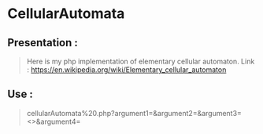# CellularAutomata
 
## Presentation :

>Here is my php implementation of elementary cellular automaton.
>Link : https://en.wikipedia.org/wiki/Elementary_cellular_automaton

## Use :

>cellularAutomata%20.php?argument1=<proportion>&argument2=<nbcolumns>&argument3=<nbrows><>&argument4=<nbrule>
